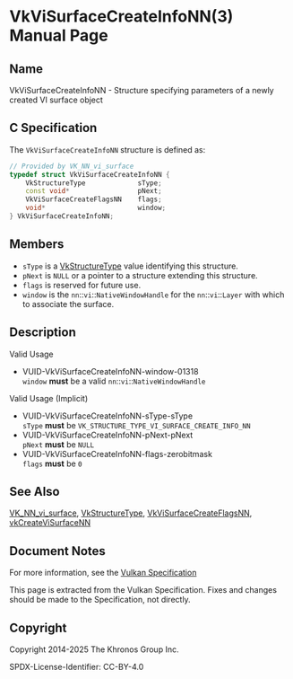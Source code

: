 # VkViSurfaceCreateInfoNN(3) Manual Page

## Name

VkViSurfaceCreateInfoNN - Structure specifying parameters of a newly created VI surface object



## [](#_c_specification)C Specification

The `VkViSurfaceCreateInfoNN` structure is defined as:

```c++
// Provided by VK_NN_vi_surface
typedef struct VkViSurfaceCreateInfoNN {
    VkStructureType             sType;
    const void*                 pNext;
    VkViSurfaceCreateFlagsNN    flags;
    void*                       window;
} VkViSurfaceCreateInfoNN;
```

## [](#_members)Members

- `sType` is a [VkStructureType](https://registry.khronos.org/vulkan/specs/latest/man/html/VkStructureType.html) value identifying this structure.
- `pNext` is `NULL` or a pointer to a structure extending this structure.
- `flags` is reserved for future use.
- `window` is the `nn`::`vi`::`NativeWindowHandle` for the `nn`::`vi`::`Layer` with which to associate the surface.

## [](#_description)Description

Valid Usage

- [](#VUID-VkViSurfaceCreateInfoNN-window-01318)VUID-VkViSurfaceCreateInfoNN-window-01318  
  `window` **must** be a valid `nn`::`vi`::`NativeWindowHandle`

Valid Usage (Implicit)

- [](#VUID-VkViSurfaceCreateInfoNN-sType-sType)VUID-VkViSurfaceCreateInfoNN-sType-sType  
  `sType` **must** be `VK_STRUCTURE_TYPE_VI_SURFACE_CREATE_INFO_NN`
- [](#VUID-VkViSurfaceCreateInfoNN-pNext-pNext)VUID-VkViSurfaceCreateInfoNN-pNext-pNext  
  `pNext` **must** be `NULL`
- [](#VUID-VkViSurfaceCreateInfoNN-flags-zerobitmask)VUID-VkViSurfaceCreateInfoNN-flags-zerobitmask  
  `flags` **must** be `0`

## [](#_see_also)See Also

[VK\_NN\_vi\_surface](https://registry.khronos.org/vulkan/specs/latest/man/html/VK_NN_vi_surface.html), [VkStructureType](https://registry.khronos.org/vulkan/specs/latest/man/html/VkStructureType.html), [VkViSurfaceCreateFlagsNN](https://registry.khronos.org/vulkan/specs/latest/man/html/VkViSurfaceCreateFlagsNN.html), [vkCreateViSurfaceNN](https://registry.khronos.org/vulkan/specs/latest/man/html/vkCreateViSurfaceNN.html)

## [](#_document_notes)Document Notes

For more information, see the [Vulkan Specification](https://registry.khronos.org/vulkan/specs/latest/html/vkspec.html#VkViSurfaceCreateInfoNN)

This page is extracted from the Vulkan Specification. Fixes and changes should be made to the Specification, not directly.

## [](#_copyright)Copyright

Copyright 2014-2025 The Khronos Group Inc.

SPDX-License-Identifier: CC-BY-4.0